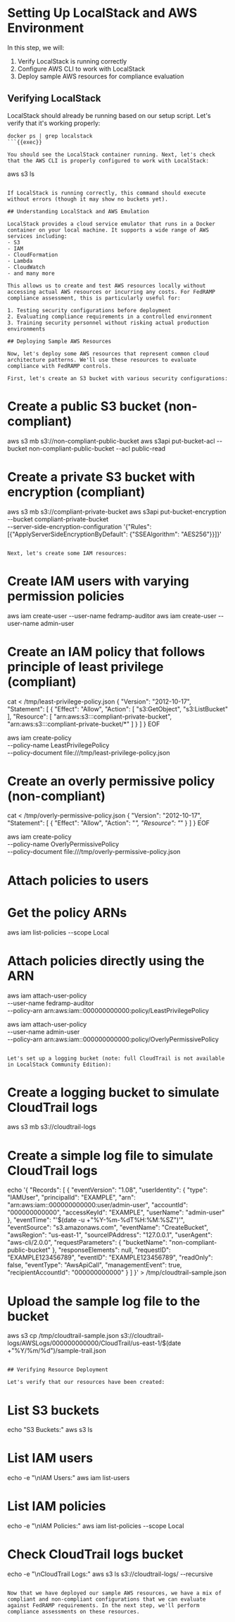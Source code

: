 # Setting Up LocalStack and AWS Environment

In this step, we will:
1. Verify LocalStack is running correctly
2. Configure AWS CLI to work with LocalStack
3. Deploy sample AWS resources for compliance evaluation

## Verifying LocalStack

LocalStack should already be running based on our setup script. Let's verify that it's working properly:

```
docker ps | grep localstack
```{{exec}}

You should see the LocalStack container running. Next, let's check that the AWS CLI is properly configured to work with LocalStack:

```
aws s3 ls
```{{exec}}

If LocalStack is running correctly, this command should execute without errors (though it may show no buckets yet).

## Understanding LocalStack and AWS Emulation

LocalStack provides a cloud service emulator that runs in a Docker container on your local machine. It supports a wide range of AWS services including:
- S3
- IAM
- CloudFormation
- Lambda
- CloudWatch
- and many more

This allows us to create and test AWS resources locally without accessing actual AWS resources or incurring any costs. For FedRAMP compliance assessment, this is particularly useful for:

1. Testing security configurations before deployment
2. Evaluating compliance requirements in a controlled environment
3. Training security personnel without risking actual production environments

## Deploying Sample AWS Resources

Now, let's deploy some AWS resources that represent common cloud architecture patterns. We'll use these resources to evaluate compliance with FedRAMP controls.

First, let's create an S3 bucket with various security configurations:

```
# Create a public S3 bucket (non-compliant)
aws s3 mb s3://non-compliant-public-bucket
aws s3api put-bucket-acl --bucket non-compliant-public-bucket --acl public-read

# Create a private S3 bucket with encryption (compliant)
aws s3 mb s3://compliant-private-bucket
aws s3api put-bucket-encryption \
    --bucket compliant-private-bucket \
    --server-side-encryption-configuration '{"Rules": [{"ApplyServerSideEncryptionByDefault": {"SSEAlgorithm": "AES256"}}]}'
```{{exec}}

Next, let's create some IAM resources:

```
# Create IAM users with varying permission policies
aws iam create-user --user-name fedramp-auditor
aws iam create-user --user-name admin-user

# Create an IAM policy that follows principle of least privilege (compliant)
cat <<EOF > /tmp/least-privilege-policy.json
{
  "Version": "2012-10-17",
  "Statement": [
    {
      "Effect": "Allow",
      "Action": [
        "s3:GetObject",
        "s3:ListBucket"
      ],
      "Resource": [
        "arn:aws:s3:::compliant-private-bucket",
        "arn:aws:s3:::compliant-private-bucket/*"
      ]
    }
  ]
}
EOF

aws iam create-policy \
    --policy-name LeastPrivilegePolicy \
    --policy-document file:///tmp/least-privilege-policy.json

# Create an overly permissive policy (non-compliant)
cat <<EOF > /tmp/overly-permissive-policy.json
{
  "Version": "2012-10-17",
  "Statement": [
    {
      "Effect": "Allow",
      "Action": "*",
      "Resource": "*"
    }
  ]
}
EOF

aws iam create-policy \
    --policy-name OverlyPermissivePolicy \
    --policy-document file:///tmp/overly-permissive-policy.json

# Attach policies to users
# Get the policy ARNs
aws iam list-policies --scope Local

# Attach policies directly using the ARN
aws iam attach-user-policy \
    --user-name fedramp-auditor \
    --policy-arn arn:aws:iam::000000000000:policy/LeastPrivilegePolicy

aws iam attach-user-policy \
    --user-name admin-user \
    --policy-arn arn:aws:iam::000000000000:policy/OverlyPermissivePolicy
```{{exec}}

Let's set up a logging bucket (note: full CloudTrail is not available in LocalStack Community Edition):

```
# Create a logging bucket to simulate CloudTrail logs
aws s3 mb s3://cloudtrail-logs

# Create a simple log file to simulate CloudTrail logs
echo '{
  "Records": [
    {
      "eventVersion": "1.08",
      "userIdentity": {
        "type": "IAMUser",
        "principalId": "EXAMPLE",
        "arn": "arn:aws:iam::000000000000:user/admin-user",
        "accountId": "000000000000",
        "accessKeyId": "EXAMPLE",
        "userName": "admin-user"
      },
      "eventTime": "'$(date -u +"%Y-%m-%dT%H:%M:%SZ")'",
      "eventSource": "s3.amazonaws.com",
      "eventName": "CreateBucket",
      "awsRegion": "us-east-1",
      "sourceIPAddress": "127.0.0.1",
      "userAgent": "aws-cli/2.0.0",
      "requestParameters": {
        "bucketName": "non-compliant-public-bucket"
      },
      "responseElements": null,
      "requestID": "EXAMPLE123456789",
      "eventID": "EXAMPLE123456789",
      "readOnly": false,
      "eventType": "AwsApiCall",
      "managementEvent": true,
      "recipientAccountId": "000000000000"
    }
  ]
}' > /tmp/cloudtrail-sample.json

# Upload the sample log file to the bucket
aws s3 cp /tmp/cloudtrail-sample.json s3://cloudtrail-logs/AWSLogs/000000000000/CloudTrail/us-east-1/$(date +"%Y/%m/%d")/sample-trail.json
```{{exec}}

## Verifying Resource Deployment

Let's verify that our resources have been created:

```
# List S3 buckets
echo "S3 Buckets:"
aws s3 ls

# List IAM users
echo -e "\nIAM Users:"
aws iam list-users

# List IAM policies
echo -e "\nIAM Policies:"
aws iam list-policies --scope Local

# Check CloudTrail logs bucket
echo -e "\nCloudTrail Logs:"
aws s3 ls s3://cloudtrail-logs/ --recursive
```{{exec}}

Now that we have deployed our sample AWS resources, we have a mix of compliant and non-compliant configurations that we can evaluate against FedRAMP requirements. In the next step, we'll perform compliance assessments on these resources.